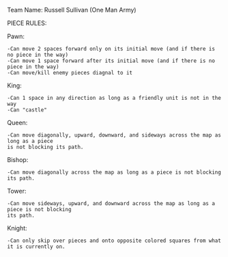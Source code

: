Team Name: Russell Sullivan (One Man Army) <br>
    
    

PIECE RULES:

  Pawn:
  
    -Can move 2 spaces forward only on its initial move (and if there is no piece in the way)
    -Can move 1 space forward after its initial move (and if there is no piece in the way)
    -Can move/kill enemy pieces diagnal to it
  
King:
  
    -Can 1 space in any direction as long as a friendly unit is not in the way
    -Can "castle"

Queen:
  
    -Can move diagonally, upward, downward, and sideways across the map as long as a piece
    is not blocking its path.

Bishop:
  
    -Can move diagonally across the map as long as a piece is not blocking its path.

Tower:
  
    -Can move sideways, upward, and downward across the map as long as a piece is not blocking   
    its path.

Knight:
  
    -Can only skip over pieces and onto opposite colored squares from what it is currently on.
